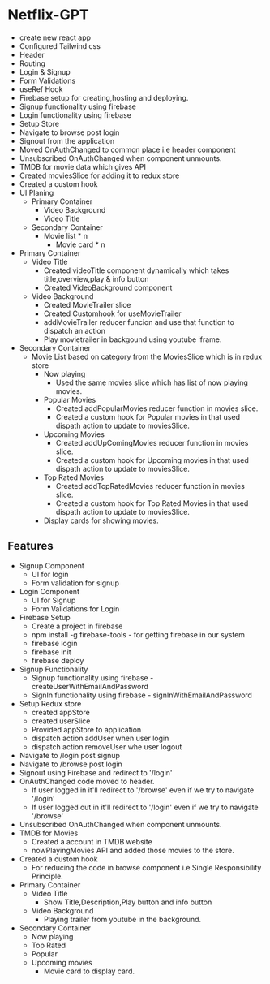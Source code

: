# Netflix-GPT
- create new react app
- Configured Tailwind css
- Header
- Routing
- Login & Signup
- Form Validations
- useRef Hook
- Firebase setup for creating,hosting and deploying.
- Signup functionality using firebase
- Login functionality using firebase
- Setup Store 
- Navigate to browse post login
- Signout from the application
- Moved OnAuthChanged to common place i.e header component
- Unsubscribed OnAuthChanged when component unmounts.
- TMDB for movie data which gives API
- Created moviesSlice for adding it to redux store
- Created a custom hook 
- UI Planing
  - Primary Container
    - Video Background
    - Video Title
  - Secondary Container
    - Movie list * n
      - Movie card * n
- Primary Container
  - Video Title
    - Created videoTitle component dynamically which takes title,overview,play & info button
    - Created VideoBackground component
  - Video Background
    - Created MovieTrailer slice 
    - Created Customhook for useMovieTrailer
    - addMovieTrailer reducer funcion and use that function to dispatch an action
    - Play movietrailer in backgound using youtube iframe.
- Secondary Container
  - Movie List based on category from the MoviesSlice which is in redux store
    - Now playing
      - Used the same movies slice which has list of now playing movies.
    - Popular Movies
      - Created addPopularMovies reducer function in movies slice.
      - Created a custom hook for Popular movies in that used dispath action to update to moviesSlice.
    - Upcoming Movies
      - Created addUpComingMovies reducer function in movies slice.
      - Created a custom hook for Upcoming movies in that used dispath action to update to moviesSlice.
    - Top Rated Movies
      - Created addTopRatedMovies reducer function in movies slice.
      - Created a custom hook for Top Rated Movies in that used dispath action to update to moviesSlice.
     - Display cards for showing movies.


## Features
- Signup Component
  - UI for login
  - Form validation for signup
- Login Component
  - UI for Signup
  - Form Validations for Login
- Firebase Setup
  - Create a project in firebase
  - npm install -g firebase-tools - for getting firebase in our system
  - firebase login
  - firebase init
  - firebase deploy
- Signup Functionality
  - Signup functionality using firebase - createUserWithEmailAndPassword
  - SignIn functionality using firebase - signInWithEmailAndPassword
- Setup Redux store
  - created appStore
  - created userSlice
  - Provided appStore to application
  - dispatch action addUser when user login
  - dispatch action removeUser whe user logout
- Navigate to /login post signup
- Navigate to /browse post login
- Signout using Firebase and redirect to '/login'
- OnAuthChanged code moved to header.
  - If user logged in it'll redirect to '/browse' even if we try to navigate '/login'
  - If user logged out in it'll redirect to '/login' even if we try to navigate '/browse'
- Unsubscribed OnAuthChanged when component unmounts.
- TMDB for Movies
  - Created a account in TMDB website
  - nowPlayingMovies API and added those movies to the store.
- Created a custom hook
  - For reducing the code in browse component i.e Single Responsibility Principle.
- Primary Container
  - Video Title 
    - Show Title,Description,Play button and info button
  - Video Background
    - Playing trailer from youtube in the background.
- Secondary Container
  - Now playing 
  - Top Rated 
  - Popular 
  - Upcoming movies 
    - Movie card to display card. 